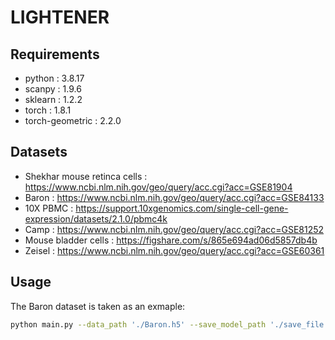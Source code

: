 # LIGHTENER
## Requirements
- python : 3.8.17
- scanpy : 1.9.6
- sklearn : 1.2.2
- torch : 1.8.1
- torch-geometric : 2.2.0

## Datasets
- Shekhar mouse retinca cells : https://www.ncbi.nlm.nih.gov/geo/query/acc.cgi?acc=GSE81904
- Baron : https://www.ncbi.nlm.nih.gov/geo/query/acc.cgi?acc=GSE84133
- 10X PBMC : https://support.10xgenomics.com/single-cell-gene-expression/datasets/2.1.0/pbmc4k
- Camp : https://www.ncbi.nlm.nih.gov/geo/query/acc.cgi?acc=GSE81252
- Mouse bladder cells : https://figshare.com/s/865e694ad06d5857db4b
- Zeisel : https://www.ncbi.nlm.nih.gov/geo/query/acc.cgi?acc=GSE60361

## Usage  
The Baron dataset is taken as an exmaple: 
```bash
python main.py --data_path './Baron.h5' --save_model_path './save_file' --n_clusters 14
```
